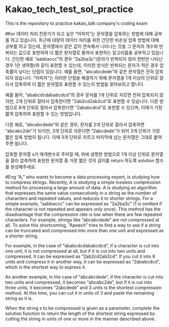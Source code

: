 # Kakao_tech_test_sol_practice
This is the repository to practice kakao_talk company's coding exam

#Kor
데이터 처리 전문가가 되고 싶은 “어피치”는 문자열을 압축하는 방법에 대해 공부를 하고 있습니다. 최근에 대량의 데이터 처리를 위한 간단한 비손실 압축 방법에 대해 공부를 하고 있는데, 문자열에서 같은 값이 연속해서 나타나는 것을 그 문자의 개수와 반복되는 값으로 표현하여 더 짧은 문자열로 줄여서 표현하는 알고리즘을 공부하고 있습니다. 간단한 예로 “aabbaccc”의 경우 “2a2ba3c”(문자가 반복되지 않아 한번만 나타난 경우 1은 생략함)와 같이 표현할 수 있는데, 이러한 방식은 반복되는 문자가 적은 경우 압축률이 낮다는 단점이 있습니다. 예를 들면, “abcabcdede”와 같은 문자열은 전혀 압축되지 않습니다. “어피치”는 이러한 단점을 해결하기 위해 문자열을 1개 이상의 단위로 잘라서 압축하여 더 짧은 문자열로 표현할 수 있는지 방법을 찾아보려고 합니다.

예를 들어, “ababcdcdababcdcd”의 경우 문자를 1개 단위로 자르면 전혀 압축되지 않지만, 2개 단위로 잘라서 압축한다면 “2ab2cd2ab2cd”로 표현할 수 있습니다. 다른 방법으로 8개 단위로 잘라서 압축한다면 “2ababcdcd”로 표현할 수 있으며, 이때가 가장 짧게 압축하여 표현할 수 있는 방법입니다.

다른 예로, “abcabcdede”와 같은 경우, 문자를 2개 단위로 잘라서 압축하면 “abcabc2de”가 되지만, 3개 단위로 자른다면 “2abcdede”가 되어 3개 단위가 가장 짧은 압축 방법이 됩니다. 이때 3개 단위로 자르고 마지막에 남는 문자열은 그대로 붙여주면 됩니다.

압축할 문자열 s가 매개변수로 주어질 때, 위에 설명한 방법으로 1개 이상 단위로 문자열을 잘라 압축하여 표현한 문자열 중 가장 짧은 것의 길이를 return 하도록 solution 함수를 완성해주세요.

#Eng
“A,” who wants to become a data processing expert, is studying how to compress strings. Recently, A is studying a simple lossless compression method for processing a large amount of data. A is studying an algorithm that expresses the same value consecutively in a string as the number of characters and repeated values, and reduces it to shorter strings. For a simple example, “aabbaccc” can be expressed as “2a2ba3c” (1 is omitted if the character is not repeated and appears only once). This method has the disadvantage that the compression rate is low when there are few repeated characters. For example, strings like “abcabcdede” are not compressed at all. To solve this shortcoming, “Apeach” tries to find a way to see if a string can be truncated and compressed into more than one unit and expressed as a shorter string.

For example, in the case of “ababcdcdababcdcd”, if a character is cut into one unit, it is not compressed at all, but if it is cut into two units and compressed, it can be expressed as “2ab2cd2ab2cd”. If you cut it into 8 units and compress it in another way, it can be expressed as “2ababcdcd”, which is the shortest way to express it.

As another example, in the case of “abcabcdede”, if the character is cut into two units and compressed, it becomes “abcabc2de”, but if it is cut into three units, it becomes “2abcdede” and 3 units is the shortest compression method. At this time, you can cut it in units of 3 and paste the remaining string as it is.

When the string s to be compressed is given as a parameter, complete the solution function to return the length of the shortest string expressed by cutting the string in units of one or more in the manner described above.
